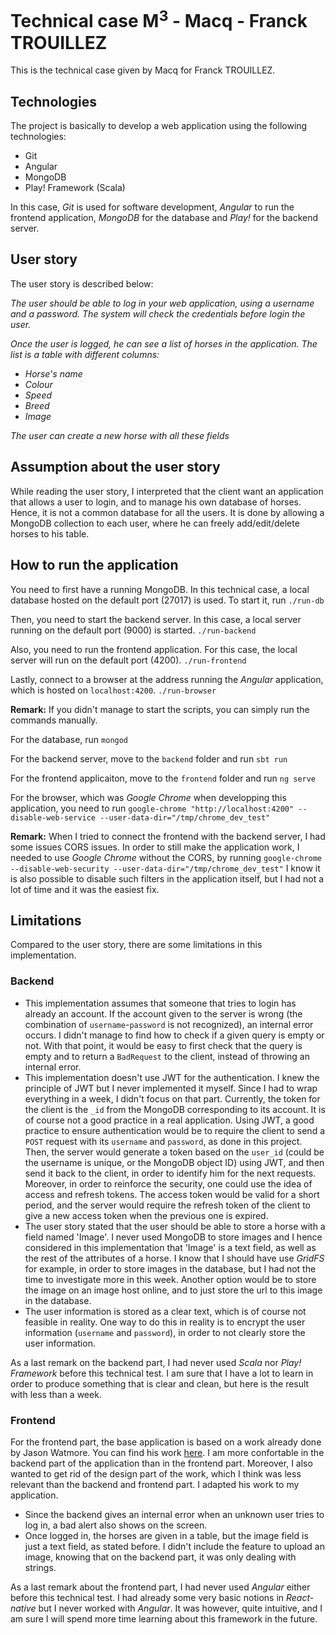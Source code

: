 # Technical case M<sup>3</sup> - Macq - Franck TROUILLEZ

This is the technical case given by Macq for Franck TROUILLEZ.

## Technologies

The project is basically to develop a web application using the following technologies:
- Git
- Angular
- MongoDB
- Play! Framework (Scala)

In this case, *Git* is used for software development, *Angular* to run the frontend application, *MongoDB* for the database and *Play!* for the backend server. 

## User story

The user story is described below:

*The user should be able to log in your web application, using
a username and a password. The system will check the
credentials before login the user.*

*Once the user is logged, he can see a list of horses in the
application. The list is a table with different columns:*
- *Horse's name*
- *Colour*
- *Speed*
- *Breed*
- *Image*

*The user can create a new horse with all these fields*

## Assumption about the user story

While reading the user story, I interpreted that the client want an application that allows a user to login, and to manage his own database of horses. Hence, it is not a common database for all the users. It is done by allowing a MongoDB collection to each user, where he can freely add/edit/delete horses to his table.

## How to run the application

You need to first have a running MongoDB. In this technical case, a local database hosted on the default port (27017) is used. To start it, run
`./run-db`

Then, you need to start the backend server. In this case, a local server running on the default port (9000) is started.
`./run-backend`


Also, you need to run the frontend application. For this case, the local server will run on the default port (4200).
`./run-frontend`


Lastly, connect to a browser at the address running the *Angular* application, which is hosted on `localhost:4200`.
`./run-browser`

**Remark:** If you didn't manage to start the scripts, you can simply run the commands manually.

For the database, run
`mongod`

For the backend server, move to the `backend` folder and run
`sbt run`

For the frontend applicaiton, move to the `frontend` folder and run
`ng serve`

For the browser, which was *Google Chrome* when developping this application, you need to run
`google-chrome "http://localhost:4200" --disable-web-service --user-data-dir="/tmp/chrome_dev_test"`

**Remark:** When I tried to connect the frontend with the backend server, I had some issues CORS issues. In order to still make the application work, I needed to use *Google Chrome* without the CORS, by running
`google-chrome --disable-web-security --user-data-dir="/tmp/chrome_dev_test"`
I know it is also possible to disable such filters in the application itself, but I had not a lot of time and it was the easiest fix.

## Limitations

Compared to the user story, there are some limitations in this implementation.

### Backend

- This implementation assumes that someone that tries to login has already an account. If the account given to the server is wrong (the combination of `username`-`password` is not recognized), an internal error occurs. I didn't manage to find how to check if a given query is empty or not. With that point, it would be easy to first check that the query is empty and to return a `BadRequest` to the client, instead of throwing an internal error.
- This implementation doesn't use JWT for the authentication. I knew the principle of JWT but I never implemented it myself. Since I had to wrap everything in a week, I didn't focus on that part.
Currently, the token for the client is the `_id` from the MongoDB corresponding to its account. It is of course not a good practice in a real application.
Using JWT, a good practice to ensure authentication would be to require the client to send a `POST` request with its `username` and `password`, as done in this project. Then, the server would generate a token based on the `user_id` (could be the username is unique, or the MongoDB object ID) using JWT, and then send it back to the client, in order to identify him for the next requests. Moreover, in order to reinforce the security, one could use the idea of access and refresh tokens. The access token would be valid for a short period, and the server would require the refresh token of the client to give a new access token when the previous one is expired.
- The user story stated that the user should be able to store a horse with a field named 'Image'. I never used MongoDB to store images and I hence considered in this implementation that 'Image' is a text field, as well as the rest of the attributes of a horse. I know that I should have use *GridFS* for example, in order to store images in the database, but I had not the time to investigate more in this week. Another option would be to store the image on an image host online, and to just store the url to this image in the database.
- The user information is stored as a clear text, which is of course not feasible in reality. One way to do this in reality is to encrypt the user information (`username` and `password`), in order to not clearly store the user information.

As a last remark on the backend part, I had never used *Scala* nor *Play! Framework* before this technical test. I am sure that I have a lot to learn in order to produce something that is clear and clean, but here is the result with less than a week.

### Frontend

For the frontend part, the base application is based on a work already done by Jason Watmore. You can find his work [here](https://jasonwatmore.com/post/2020/04/28/angular-9-user-registration-and-login-example-tutorial). I am more confortable in the backend part of the application than in the frontend part. Moreover, I also wanted to get rid of the design part of the work, which I think was less relevant than the backend and frontend part. I adapted his work to my application.

- Since the backend gives an internal error when an unknown user tries to log in, a bad alert also shows on the screen.
- Once logged in, the horses are given in a table, but the image field is just a text field, as stated before. I didn't include the feature to upload an image, knowing that on the backend part, it was only dealing with strings.

As a last remark about the frontend part, I had never used *Angular* either before this technical test. I had already some very basic notions in *React-native* but I never worked with *Angular*. It was however, quite intuitive, and I am sure I will spend more time learning about this framework in the future.

